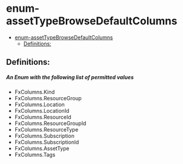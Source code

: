 <a name="enum-assettypebrowsedefaultcolumns"></a>
# enum-assetTypeBrowseDefaultColumns
* [enum-assetTypeBrowseDefaultColumns](#enum-assettypebrowsedefaultcolumns)
    * [Definitions:](#enum-assettypebrowsedefaultcolumns-definitions)

<a name="enum-assettypebrowsedefaultcolumns-definitions"></a>
## Definitions:
<a name="enum-assettypebrowsedefaultcolumns-definitions-an-enum-with-the-following-list-of-permitted-values"></a>
##### An Enum with the following list of permitted values
- FxColumns.Kind
- FxColumns.ResourceGroup
- FxColumns.Location
- FxColumns.LocationId
- FxColumns.ResourceId
- FxColumns.ResourceGroupId
- FxColumns.ResourceType
- FxColumns.Subscription
- FxColumns.SubscriptionId
- FxColumns.AssetType
- FxColumns.Tags
